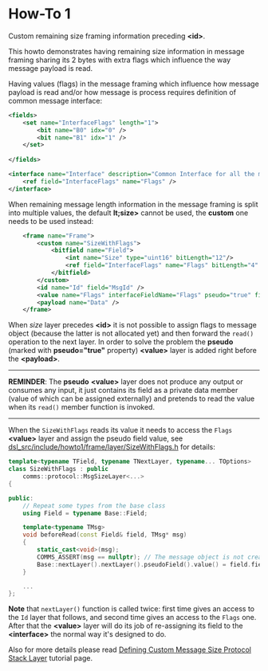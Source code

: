 # How-To 1
Custom remaining size framing information preceding **&lt;id&gt;**.

This howto demonstrates having remaining size information in message framing sharing its 2 bytes with
extra flags which influence the way message payload is read. 

Having values (flags) in the message framing which influence how message payload is read and/or how 
message is process requires definition of common message interface:
```xml
<fields>
    <set name="InterfaceFlags" length="1">
        <bit name="B0" idx="0" />
        <bit name="B1" idx="1" />
    </set>        
    
</fields>

<interface name="Interface" description="Common Interface for all the messages.">
    <ref field="InterfaceFlags" name="Flags" />
</interface>    
```

When remaining message length information in the message framing is split into multiple
values, the default **lt;size&gt;** cannot be used, the **custom** one needs to be used 
instead:
```xml
    <frame name="Frame">
        <custom name="SizeWithFlags">
            <bitfield name="Field">
                <int name="Size" type="uint16" bitLength="12"/>
                <ref field="InterfaceFlags" name="Flags" bitLength="4" />
            </bitfield>
        </custom>        
        <id name="Id" field="MsgId" />
        <value name="Flags" interfaceFieldName="Flags" pseudo="true" field="InterfaceFlags" />
        <payload name="Data" />
    </frame>
```
When _size_ layer precedes **&lt;id&gt;** it is not possible to assign flags to message object 
(because the latter is not allocated yet) and then forward the `read()` operation to the next 
layer. In order to solve the problem the **pseudo** (marked with **pseudo="true"** property) 
**&lt;value&gt;** layer is added right before the **&lt;payload&gt;**.

---

**REMINDER**: The **pseudo** **&lt;value&gt;** layer does not produce any output or consumes any input, it just 
contains its field as a private data member (value of which can be assigned externally) and 
pretends to read the value when its `read()` member function is invoked.

---

When the `SizeWithFlags` reads its value it needs to access the `Flags` **&lt;value&gt;** layer and 
assign the pseudo field value, see [dsl_src/include/howto1/frame/layer/SizeWithFlags.h](dsl_src/include/howto1/frame/layer/SizeWithFlags.h)
for details:
```cpp
template<typename TField, typename TNextLayer, typename... TOptions>
class SizeWithFlags : public
    comms::protocol::MsgSizeLayer<...>
{

public:
    // Repeat some types from the base class
    using Field = typename Base::Field;    

    template<typename TMsg> 
    void beforeRead(const Field& field, TMsg* msg)
    {
        static_cast<void>(msg);
        COMMS_ASSERT(msg == nullptr); // The message object is not created yet
        Base::nextLayer().nextLayer().pseudoField().value() = field.field_flags().value();
    } 

    ...
};
```
**Note** that `nextLayer()` function is called twice: first time gives an access to the `Id` layer 
that follows, and second time gives an access to the `Flags` one. After that the 
**&lt;value&gt;** layer will do its job of re-assigning its field to the **&lt;interface&gt;** the 
normal way it's designed to do.

Also for more details please read [Defining Custom Message Size Protocol Stack Layer](https://arobenko.github.io/comms_doc/page_custom_size_layer.html)
tutorial page.
